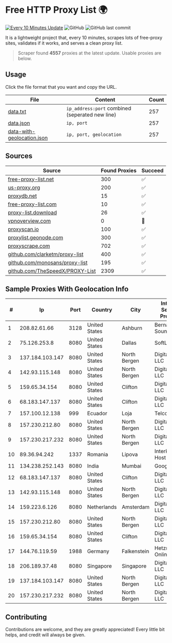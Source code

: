 
# Free HTTP Proxy List 🌍

[![Every 10 Minutes Update](https://github.com/mertguvencli/http-proxy-list/actions/workflows/main.yml/badge.svg?branch=main)](https://github.com/mertguvencli/http-proxy-list/actions/workflows/main.yml)
![GitHub](https://img.shields.io/github/license/mertguvencli/http-proxy-list)
![GitHub last commit](https://img.shields.io/github/last-commit/mertguvencli/http-proxy-list)

It is a lightweight project that, every 10 minutes, scrapes lots of free-proxy sites, validates if it works, and serves a clean proxy list.


> Scraper found **4557** proxies at the latest update. Usable proxies are below.

## Usage

Click the file format that you want and copy the URL.


|File|Content|Count|
|----|-------|-----|
|[data.txt](https://raw.githubusercontent.com/mertguvencli/http-proxy-list/main/proxy-list/data.txt)|`ip_address:port` combined (seperated new line)|257|
|[data.json](https://raw.githubusercontent.com/mertguvencli/http-proxy-list/main/proxy-list/data.json)|`ip, port`|257|
|[data-with-geolocation.json](https://raw.githubusercontent.com/mertguvencli/http-proxy-list/main/proxy-list/data-with-geolocation.json)|`ip, port, geolocation`|257|

## Sources

|Source|Found Proxies|Succeed|
|------|-------------|-------|
|[free-proxy-list.net](https://free-proxy-list.net)|300|✅|
|[us-proxy.org](https://www.us-proxy.org)|200|✅|
|[proxydb.net](http://proxydb.net)|15|✅|
|[free-proxy-list.com](https://free-proxy-list.com/?page=&port=&type%5B%5D=http&type%5B%5D=https&up_time=0&search=Search)|10|✅|
|[proxy-list.download](https://www.proxy-list.download/HTTP)|26|✅|
|[vpnoverview.com](https://vpnoverview.com/privacy/anonymous-browsing/free-proxy-servers)|0|🚫|
|[proxyscan.io](https://www.proxyscan.io)|100|✅|
|[proxylist.geonode.com](https://proxylist.geonode.com/api/proxy-list?limit=300&page=1&sort_by=lastChecked&sort_type=desc&protocols=http,https)|300|✅|
|[proxyscrape.com](https://api.proxyscrape.com/v2/?request=displayproxies&protocol=http&timeout=10000&country=all&ssl=all&anonymity=all)|702|✅|
|[github.com/clarketm/proxy-list](https://raw.githubusercontent.com/clarketm/proxy-list/master/proxy-list-raw.txt)|400|✅|
|[github.com/monosans/proxy-list](https://raw.githubusercontent.com/monosans/proxy-list/main/proxies/http.txt)|195|✅|
|[github.com/TheSpeedX/PROXY-List](https://raw.githubusercontent.com/TheSpeedX/PROXY-List/master/http.txt)|2309|✅|


## Sample Proxies With Geolocation Info

|#|Ip|Port|Country|City|Internet Service Provider|
|-|--|----|-------|----|-------------------------|
|1|208.82.61.66|3128|United States|Ashburn|Bernardi Sounds|
|2|75.126.253.8|8080|United States|Dallas|SoftLayer|
|3|137.184.103.147|8080|United States|North Bergen|DigitalOcean, LLC|
|4|142.93.115.148|8080|United States|North Bergen|DigitalOcean, LLC|
|5|159.65.34.154|8080|United States|Clifton|DigitalOcean, LLC|
|6|68.183.147.137|8080|United States|Clifton|DigitalOcean, LLC|
|7|157.100.12.138|999|Ecuador|Loja|Telconet S.A|
|8|157.230.212.80|8080|United States|North Bergen|DigitalOcean, LLC|
|9|157.230.217.232|8080|United States|North Bergen|DigitalOcean, LLC|
|10|89.36.94.242|1337|Romania|Lipova|Interkvm Host SRL|
|11|134.238.252.143|8080|India|Mumbai|Google LLC|
|12|68.183.147.137|8080|United States|Clifton|DigitalOcean, LLC|
|13|142.93.115.148|8080|United States|North Bergen|DigitalOcean, LLC|
|14|159.223.6.126|8080|Netherlands|Amsterdam|DigitalOcean, LLC|
|15|157.230.212.80|8080|United States|North Bergen|DigitalOcean, LLC|
|16|159.65.34.154|8080|United States|Clifton|DigitalOcean, LLC|
|17|144.76.119.59|1988|Germany|Falkenstein|Hetzner Online GmbH|
|18|206.189.37.48|8080|Singapore|Singapore|DigitalOcean, LLC|
|19|137.184.103.147|8080|United States|North Bergen|DigitalOcean, LLC|
|20|157.230.217.232|8080|United States|North Bergen|DigitalOcean, LLC|



## Contributing

Contributions are welcome, and they are greatly appreciated! Every
little bit helps, and credit will always be given.

